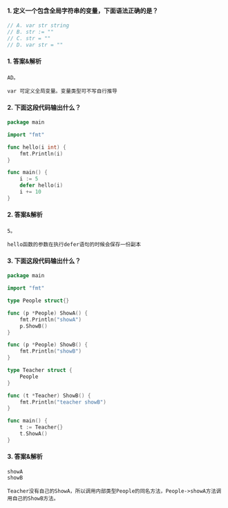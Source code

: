 #### 1. 定义一个包含全局字符串的变量，下面语法正确的是？

```go
// A. var str string
// B. str := ""
// C. str = ""
// D. var str = ""
```

#### 1. 答案&解析

```text
AD。

var 可定义全局变量。变量类型可不写自行推导
```

#### 2. 下面这段代码输出什么？

```go
package main

import "fmt"

func hello(i int) {
	fmt.Println(i)
}

func main() {
	i := 5
	defer hello(i)
	i += 10
}
```

#### 2. 答案&解析

```text
5。

hello函数的参数在执行defer语句的时候会保存一份副本
```

#### 3. 下面这段代码输出什么？

```go
package main

import "fmt"

type People struct{}

func (p *People) ShowA() {
	fmt.Println("showA")
	p.ShowB()
}

func (p *People) ShowB() {
	fmt.Println("showB")
}

type Teacher struct {
	People
}

func (t *Teacher) ShowB() {
	fmt.Println("teacher showB")
}

func main() {
	t := Teacher{}
	t.ShowA()
}
```

#### 3. 答案&解析

```text
showA
showB

Teacher没有自己的ShowA，所以调用内部类型People的同名方法，People->showA方法调用自己的ShowB方法。
```
